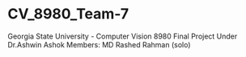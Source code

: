 # CV_8980_Team-7
Georgia State University - Computer Vision 8980 Final Project Under Dr.Ashwin Ashok
Members: MD Rashed Rahman (solo)
